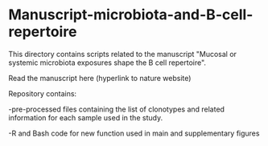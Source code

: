 # Manuscript-microbiota-and-B-cell-repertoire

This directory contains scripts related to the manuscript "Mucosal or systemic microbiota exposures shape the B cell repertoire".

Read the manuscript here (hyperlink to nature website)

Repository contains:

-pre-processed files containing the list of clonotypes and related information for each sample used in the study.

-R and Bash code for new function used in main and supplementary figures
